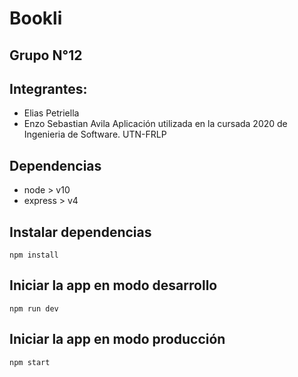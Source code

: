 
# Bookli

## Grupo N°12

## Integrantes:

- Elias Petriella
- Enzo Sebastian Avila
Aplicación utilizada en la cursada 2020 de Ingenieria de Software. UTN-FRLP
 
## Dependencias

 - node > v10
 - express > v4

## Instalar dependencias

`npm install`

## Iniciar la app en modo desarrollo

`npm run dev`

## Iniciar la app en modo producción

`npm start`

